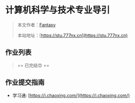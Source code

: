 # 计算机科学与技术专业导引

> 本文作者：[Fantasy](https://www.777nx.cn/personal/about/)
>
> 本站地址：[https://stu.777nx.cn](https://stu.777nx.cn)

## 作业列表

> == 已完结:heart_eyes: ==

## 作业提交指南

- 学习通: [https://i.chaoxing.com/](https://i.chaoxing.com/)
